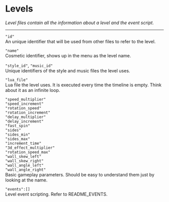 # Levels #

*Level files contain all the information about a level and the event script.*

----------


`"id"` </br>An unique identifier that will be used from other files to refer to the level.

`"name"` </br>
Cosmetic identifier, shows up in the menu as the level name.

`"style_id"`, `"music_id"`</br>
Unique identifiers of the style and music files the level uses.

`"lua_file"`</br>
Lua file the level uses. It is executed every time the timeline is empty. Think about it as an infinite loop.

`"speed_multiplier"`</br>
`"speed_increment"`</br>
`"rotation_speed"`</br>
`"rotation_increment"`</br>
`"delay_multiplier"`</br>
`"delay_increment"`</br>
`"fast_spin"`</br>
`"sides"`</br>
`"sides_min"`</br>
`"sides_max"`</br>
`"increment_time"`</br>
`"3d_effect_multiplier"`</br>
`"rotation_speed_max"`</br>
`"wall_skew_left"`</br>
`"wall_skew_right"`</br>
`"wall_angle_left"`</br>
`"wall_angle_right"`</br>
Basic gameplay parameters. Should be easy to understand them just by looking at the name.

`"events":[]`</br>
Level event scripting. Refer to README_EVENTS.
